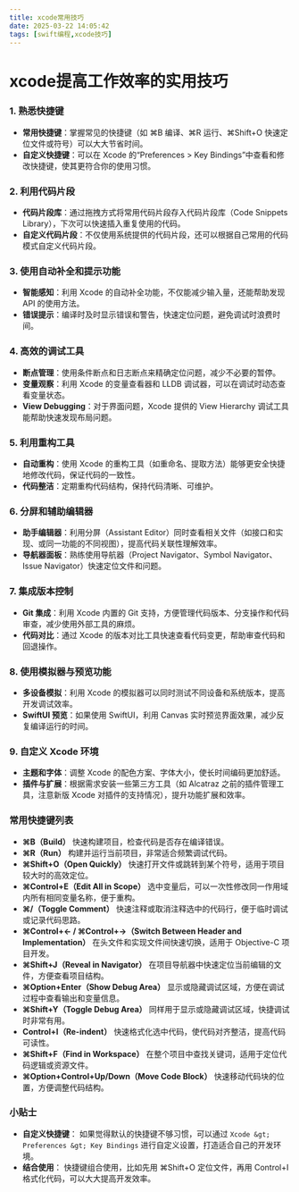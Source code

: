```yaml
---
title: xcode常用技巧
date: 2025-03-22 14:05:42
tags: [swift编程,xcode技巧]
---
```





# xcode提高工作效率的实用技巧


### 1. 熟悉快捷键


- **常用快捷键**：掌握常见的快捷键（如 ⌘B 编译、⌘R 运行、⌘Shift+O 快速定位文件或符号）可以大大节省时间。
- **自定义快捷键**：可以在 Xcode 的“Preferences &gt; Key Bindings”中查看和修改快捷键，使其更符合你的使用习惯。

### 2. 利用代码片段

<!--more-->
- **代码片段库**：通过拖拽方式将常用代码片段存入代码片段库（Code Snippets Library），下次可以快速插入重复使用的代码。
- **自定义代码片段**：不仅使用系统提供的代码片段，还可以根据自己常用的代码模式自定义代码片段。

### 3. 使用自动补全和提示功能


- **智能感知**：利用 Xcode 的自动补全功能，不仅能减少输入量，还能帮助发现 API 的使用方法。
- **错误提示**：编译时及时显示错误和警告，快速定位问题，避免调试时浪费时间。

### 4. 高效的调试工具


- **断点管理**：使用条件断点和日志断点来精确定位问题，减少不必要的暂停。
- **变量观察**：利用 Xcode 的变量查看器和 LLDB 调试器，可以在调试时动态查看变量状态。
- **View Debugging**：对于界面问题，Xcode 提供的 View Hierarchy 调试工具能帮助快速发现布局问题。

### 5. 利用重构工具


- **自动重构**：使用 Xcode 的重构工具（如重命名、提取方法）能够更安全快捷地修改代码，保证代码的一致性。
- **代码整洁**：定期重构代码结构，保持代码清晰、可维护。

### 6. 分屏和辅助编辑器


- **助手编辑器**：利用分屏（Assistant Editor）同时查看相关文件（如接口和实现、或同一功能的不同视图），提高代码关联性理解效率。
- **导航器面板**：熟练使用导航器（Project Navigator、Symbol Navigator、Issue Navigator）快速定位文件和问题。

### 7. 集成版本控制


- **Git 集成**：利用 Xcode 内置的 Git 支持，方便管理代码版本、分支操作和代码审查，减少使用外部工具的麻烦。
- **代码对比**：通过 Xcode 的版本对比工具快速查看代码变更，帮助审查代码和回退操作。

### 8. 使用模拟器与预览功能


- **多设备模拟**：利用 Xcode 的模拟器可以同时测试不同设备和系统版本，提高开发调试效率。
- **SwiftUI 预览**：如果使用 SwiftUI，利用 Canvas 实时预览界面效果，减少反复编译运行的时间。

### 9. 自定义 Xcode 环境


- **主题和字体**：调整 Xcode 的配色方案、字体大小，使长时间编码更加舒适。
- **插件与扩展**：根据需求安装一些第三方工具（如 Alcatraz 之前的插件管理工具，注意新版 Xcode 对插件的支持情况），提升功能扩展和效率。


### 常用快捷键列表


- **⌘B（Build）**
快速构建项目，检查代码是否存在编译错误。
- **⌘R（Run）**
构建并运行当前项目，非常适合频繁调试代码。
- **⌘Shift+O（Open Quickly）**
快速打开文件或跳转到某个符号，适用于项目较大时的高效定位。
- **⌘Control+E（Edit All in Scope）**
选中变量后，可以一次性修改同一作用域内所有相同变量名称，便于重构。
- **⌘/（Toggle Comment）**
快速注释或取消注释选中的代码行，便于临时调试或记录代码思路。
- **⌘Control+← / ⌘Control+→（Switch Between Header and Implementation）**
在头文件和实现文件间快速切换，适用于 Objective-C 项目开发。
- **⌘Shift+J（Reveal in Navigator）**
在项目导航器中快速定位当前编辑的文件，方便查看项目结构。
- **⌘Option+Enter（Show Debug Area）**
显示或隐藏调试区域，方便在调试过程中查看输出和变量信息。
- **⌘Shift+Y（Toggle Debug Area）**
同样用于显示或隐藏调试区域，快捷调试时非常有用。
- **Control+I（Re-indent）**
快速格式化选中代码，使代码对齐整洁，提高代码可读性。
- **⌘Shift+F（Find in Workspace）**
在整个项目中查找关键词，适用于定位代码逻辑或资源文件。
- **⌘Option+Control+Up/Down（Move Code Block）**
快速移动代码块的位置，方便调整代码结构。

### 小贴士


- **自定义快捷键**：
如果觉得默认的快捷键不够习惯，可以通过 `Xcode &gt; Preferences &gt; Key Bindings` 进行自定义设置，打造适合自己的开发环境。
- **结合使用**：
快捷键组合使用，比如先用 ⌘Shift+O 定位文件，再用 Control+I 格式化代码，可以大大提高开发效率。

